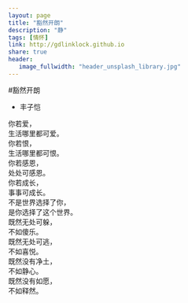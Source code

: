 ```yaml
---
layout: page
title: "豁然开朗"
description: "静"
tags: [情怀]
link: http://gdlinklock.github.io
share: true
header:
   image_fullwidth: "header_unsplash_library.jpg"
---
```

#豁然开朗  
  * 丰子恺 

你若爱，  
生活哪里都可爱。  
你若恨，  
生活哪里都可恨。  
你若感恩，  
处处可感恩。  
你若成长，  
事事可成长。  
不是世界选择了你，  
是你选择了这个世界。  
既然无处可躲，  
不如傻乐。  
既然无处可逃，  
不如喜悦。  
既然没有净土，  
不如静心。  
既然没有如愿，  
不如释然。  
